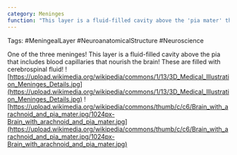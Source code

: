 ```yaml
---
category: Meninges
function: "This layer is a fluid-filled cavity above the 'pia mater' that includes blood capillaries that nourish the brain! These are filled with cerebrospinal fluid."
---
```


Tags: #MeningealLayer #NeuroanatomicalStructure #Neuroscience

One of the three meninges! This layer is a fluid-filled cavity above the pia that includes blood capillaries that nourish the brain! These are filled with cerebrospinal fluid!
![https://upload.wikimedia.org/wikipedia/commons/1/13/3D_Medical_Illustration_Meninges_Details.jpg](https://upload.wikimedia.org/wikipedia/commons/1/13/3D_Medical_Illustration_Meninges_Details.jpg)
![https://upload.wikimedia.org/wikipedia/commons/thumb/c/c6/Brain_with_arachnoid_and_pia_mater.jpg/1024px-Brain_with_arachnoid_and_pia_mater.jpg](https://upload.wikimedia.org/wikipedia/commons/thumb/c/c6/Brain_with_arachnoid_and_pia_mater.jpg/1024px-Brain_with_arachnoid_and_pia_mater.jpg)
